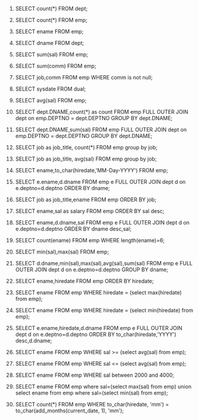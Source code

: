1. SELECT count(*) FROM dept;

2. SELECT count(*) FROM emp;

3. SELECT ename 
   FROM emp;

4. SELECT dname FROM dept;

5. SELECT sum(sal) 
   FROM emp;

6. SELECT sum(comm) FROM emp;

7. SELECT job,comm FROM emp
   WHERE comm is not null;

8. SELECT sysdate FROM dual;

9. SELECT avg(sal) FROM emp;

10. SELECT dept.DNAME,count(*) as count FROM emp 
    FULL OUTER JOIN dept on emp.DEPTNO = dept.DEPTNO 
    GROUP BY dept.DNAME;

11. SELECT dept.DNAME,sum(sal) FROM emp 
    FULL OUTER JOIN dept on emp.DEPTNO = dept.DEPTNO 
    GROUP BY dept.DNAME;

12. SELECT job as job_title, count(*) FROM emp
    group by job;

13. SELECT job as job_title, avg(sal) FROM emp
    group by job;

14. SELECT ename,to_char(hiredate,'MM-Day-YYYY')  FROM emp;

15. SELECT e.ename,d.dname 
    FROM emp e
    FULL OUTER JOIN dept d on e.deptno=d.deptno 
    ORDER BY dname;

16. SELECT job as job_title,ename FROM emp ORDER BY job;

17. SELECT ename,sal as salary FROM emp ORDER BY sal desc;

18. SELECT ename,d.dname,sal 
    FROM emp e
    FULL OUTER JOIN dept d on e.deptno=d.deptno 
    ORDER BY dname desc,sal;

19. SELECT count(ename) FROM emp WHERE length(ename)=6;

20. SELECT min(sal),max(sal) FROM emp;

21. SELECT d.dname,min(sal),max(sal),avg(sal),sum(sal)
    FROM emp e
    FULL OUTER JOIN dept d on e.deptno=d.deptno 
    GROUP BY dname;

22. SELECT ename,hiredate FROM emp ORDER BY hiredate;

23. SELECT ename FROM emp WHERE hiredate = (select max(hiredate) from emp);

24. SELECT ename 
    FROM emp 
    WHERE hiredate = (select min(hiredate) from emp);

25. SELECT e.ename,hiredate,d.dname
    FROM emp e
    FULL OUTER JOIN dept d on e.deptno=d.deptno 
    ORDER BY to_char(hiredate,'YYYY') desc,d.dname;

26. SELECT ename FROM emp WHERE sal >= (select avg(sal) from emp);

27. SELECT ename
    FROM emp
    WHERE sal <= (select avg(sal) from emp);

28. SELECT ename FROM emp WHERE sal between 2000 and 4000;

29. SELECT ename FROM emp where sal=(select max(sal) from emp) union select ename from emp where sal=(select min(sal) from emp);

30. SELECT count(*) 
    FROM emp 
    WHERE to_char(hiredate, 'mm') = to_char(add_months(current_date, 1), 'mm');
